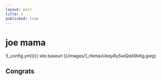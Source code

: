 ```yaml
---
layout: post
title: a
published: true
---
```

# joe mama

![_config.yml]({{ site.baseurl }}/images/1_rIkmavUeqyRySwlQdA9kKg.jpeg)

## Congrats
